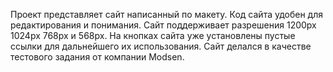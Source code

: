 Проект представляет сайт написанный по макету.
Код сайта удобен для редактирования и понимания.
Сайт поддерживает разрешения 1200px 1024px 768px и 568px.
На кнопках сайта уже установлены пустые ссылки для дальнейшего их использования.
Сайт делался в качестве тестового задания от компании Modsen.

